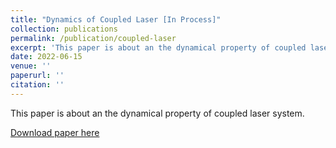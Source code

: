 ```yaml
---
title: "Dynamics of Coupled Laser [In Process]"
collection: publications
permalink: /publication/coupled-laser
excerpt: 'This paper is about an the dynamical property of coupled laser system.'
date: 2022-06-15
venue: ''
paperurl: ''
citation: ''
---
```

This paper is about an the dynamical property of coupled laser system.

[Download paper here]()

